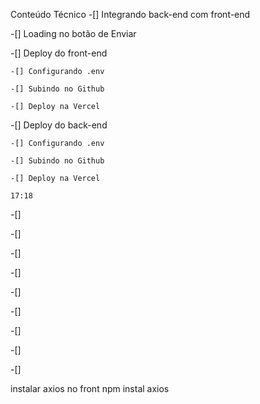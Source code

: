 Conteúdo Técnico
-[] Integrando back-end com front-end

-[] Loading no botão de Enviar

-[] Deploy do front-end

    -[] Configurando .env

    -[] Subindo no Github

    -[] Deploy na Vercel

-[] Deploy do back-end

    -[] Configurando .env

    -[] Subindo no Github

    -[] Deploy na Vercel 

    17:18

-[] 

-[] 

-[] 

-[] 

-[] 

-[] 

-[] 

-[]

-[] 

instalar axios no front
npm instal axios
